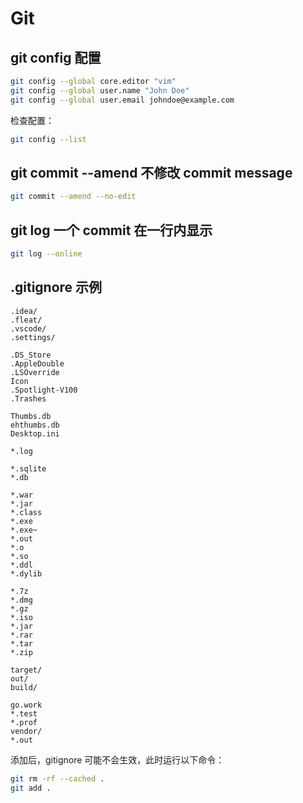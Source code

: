 # Git

## git config 配置

```bash
git config --global core.editor "vim"
git config --global user.name "John Doe"
git config --global user.email johndoe@example.com
```

检查配置：

```bash
git config --list
```

## git commit --amend 不修改 commit message

```bash
git commit --amend --no-edit
```

## git log 一个 commit 在一行内显示

```bash
git log --online
```

## .gitignore 示例

```text
.idea/
.fleat/
.vscode/
.settings/

.DS_Store
.AppleDouble
.LSOverride
Icon
.Spotlight-V100
.Trashes

Thumbs.db
ehthumbs.db
Desktop.ini

*.log

*.sqlite
*.db

*.war
*.jar
*.class
*.exe
*.exe~
*.out
*.o
*.so
*.ddl
*.dylib

*.7z
*.dmg
*.gz
*.iso
*.jar
*.rar
*.tar
*.zip

target/
out/
build/

go.work
*.test
*.prof
vendor/
*.out
```

添加后，gitignore 可能不会生效，此时运行以下命令：

```bash
git rm -rf --cached .
git add .
```
